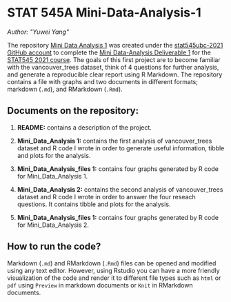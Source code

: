 # STAT 545A Mini-Data-Analysis-1

*Author: "Yuwei Yang"*



The repository [Mini Data Analysis 1](https://github.com/stat545ubc-2021/Mini-Data-Analysis-1---Yuwei) was created under the [stat545ubc-2021 GitHub account](https://github.com/stat545ubc-2021)  to complete the [Mini Data-Analysis Deliverable 1](https://stat545.stat.ubc.ca/mini-project/mini-project-1/) for the [STAT545 2021 course](https://stat545.stat.ubc.ca/;). The goals of this first project are to become familiar with the vancouver_trees dataset, think of 4 questions for further analysis, and generate a reproducible clear report using R Markdown. The repository contains a file with graphs and two documents in different formats; markdown (`.md`), and RMarkdown (`.Rmd`).


## Documents on the repository:

1. **README:** contains a description of the project. 

2. **Mini_Data_Analysis 1:** contains the first analysis of vancouver_trees dataset and R code I wrote in order to generate useful information, tibble and plots for the analysis. 

3. **Mini_Data_Analysis_files 1:** contains four graphs generated by R code for Mini_Data_Analysis 1.

4. **Mini_Data_Analysis 2:** contains the second analysis of vancouver_trees dataset and R code I wrote in order to answer the four reseach questions. It contains tibble and plots for the analysis. 

5. **Mini_Data_Analysis_files 1:** contains four graphs generated by R code for Mini_Data_Analysis 2.



## How to run the code?

Markdown (`.md`) and RMarkdown (`.Rmd`) files can be opened and modified using any text editor. However, using Rstudio you can have a more friendly visualization of the code and render it to different file types such as `html` or `pdf` using `Preview` in markdown documents or `Knit` in RMarkdown documents. 
